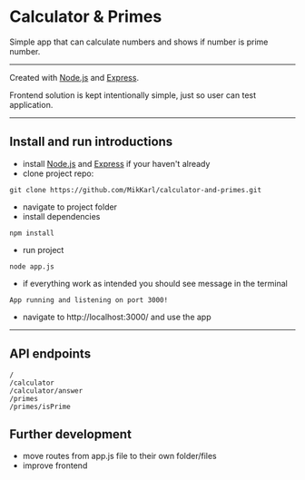 # Calculator & Primes

Simple app that can calculate numbers and shows if number is prime number.

---

Created with [Node.js](https://nodejs.org/en/) and [Express](https://expressjs.com/).

Frontend solution is kept intentionally simple, just so user can test application.

---

## Install and run introductions

- install [Node.js](https://nodejs.org/en/) and [Express](https://expressjs.com/) if your haven't already
- clone project repo: 
```
git clone https://github.com/MikKarl/calculator-and-primes.git
```
- navigate to project folder
- install dependencies
```
npm install
```
- run project 
```
node app.js
```
- if everything work as intended you should see message in the terminal
```
App running and listening on port 3000!
```
- navigate to http://localhost:3000/ and use the app

---

## API endpoints

```
/
/calculator
/calculator/answer
/primes
/primes/isPrime
```

## Further development

- move routes from app.js file to their own folder/files
- improve frontend

